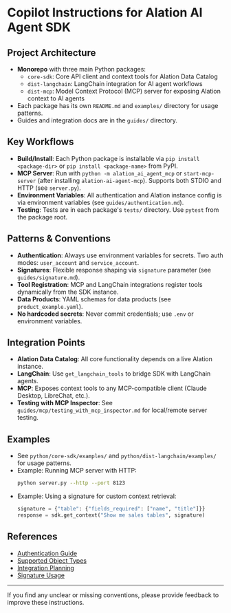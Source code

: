 # Copilot Instructions for Alation AI Agent SDK

## Project Architecture
- **Monorepo** with three main Python packages:
  - `core-sdk`: Core API client and context tools for Alation Data Catalog
  - `dist-langchain`: LangChain integration for AI agent workflows
  - `dist-mcp`: Model Context Protocol (MCP) server for exposing Alation context to AI agents
- Each package has its own `README.md` and `examples/` directory for usage patterns.
- Guides and integration docs are in the `guides/` directory.

## Key Workflows
- **Build/Install**: Each Python package is installable via `pip install <package-dir>` or `pip install <package-name>` from PyPI.
- **MCP Server**: Run with `python -m alation_ai_agent_mcp` or `start-mcp-server` (after installing `alation-ai-agent-mcp`). Supports both STDIO and HTTP (see `server.py`).
- **Environment Variables**: All authentication and Alation instance config is via environment variables (see `guides/authentication.md`).
- **Testing**: Tests are in each package's `tests/` directory. Use `pytest` from the package root.

## Patterns & Conventions
- **Authentication**: Always use environment variables for secrets. Two auth modes: `user_account` and `service_account`.
- **Signatures**: Flexible response shaping via `signature` parameter (see `guides/signature.md`).
- **Tool Registration**: MCP and LangChain integrations register tools dynamically from the SDK instance.
- **Data Products**: YAML schemas for data products (see `product_example.yaml`).
- **No hardcoded secrets**: Never commit credentials; use `.env` or environment variables.

## Integration Points
- **Alation Data Catalog**: All core functionality depends on a live Alation instance.
- **LangChain**: Use `get_langchain_tools` to bridge SDK with LangChain agents.
- **MCP**: Exposes context tools to any MCP-compatible client (Claude Desktop, LibreChat, etc.).
- **Testing with MCP Inspector**: See `guides/mcp/testing_with_mcp_inspector.md` for local/remote server testing.

## Examples
- See `python/core-sdk/examples/` and `python/dist-langchain/examples/` for usage patterns.
- Example: Running MCP server with HTTP:
  ```bash
  python server.py --http --port 8123
  ```
- Example: Using a signature for custom context retrieval:
  ```python
  signature = {"table": {"fields_required": ["name", "title"]}}
  response = sdk.get_context("Show me sales tables", signature)
  ```

## References
- [Authentication Guide](guides/authentication.md)
- [Supported Object Types](guides/supported.md)
- [Integration Planning](guides/planning.md)
- [Signature Usage](guides/signature.md)

---

If you find any unclear or missing conventions, please provide feedback to improve these instructions.
